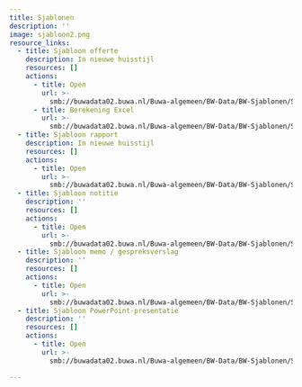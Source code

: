 ```yaml
---
title: Sjablonen
description: ''
image: sjabloon2.png
resource_links:
  - title: Sjabloon offerte
    description: In nieuwe huisstijl
    resources: []
    actions:
      - title: Open
        url: >-
          smb://buwadata02.buwa.nl/Buwa-algemeen/BW-Data/BW-Sjablonen/Sjablonen-Office-365-Offertes-Rapporten/Sjablonen/Offerte/Waardenburg-Ecology/WE-Offerte_Nederlandstalig_toelichting_2022.dotx
      - title: Berekening Excel
        url: >-
          smb://buwadata02.buwa.nl/Buwa-algemeen/BW-Data/BW-Sjablonen/Sjablonen-Office-365-Offertes-Rapporten/Sjablonen/Offerte/Waardenburg-Ecology/WE_OFFERTE_sjabloon-BEREKENING_2022.xltx
  - title: Sjabloon rapport
    description: In nieuwe huisstijl
    resources: []
    actions:
      - title: Open
        url: >-
          smb://buwadata02.buwa.nl/Buwa-algemeen/BW-Data/BW-Sjablonen/Sjablonen-Office-365-Offertes-Rapporten/Sjablonen/Rapportage/Waardenburg-Ecology/Rapport-WE-sjabloon-voor-feedback-NL-22.dotx
  - title: Sjabloon notitie
    description: ''
    resources: []
    actions:
      - title: Open
        url: >-
          smb://buwadata02.buwa.nl/Buwa-algemeen/BW-Data/BW-Sjablonen/Sjablonen-Office-365-Offertes-Rapporten/Sjablonen/Rapportage/Waardenburg-Ecology/NOTITIE-WE-sjabloon.dotx
  - title: Sjabloon memo / gespreksverslag
    description: ''
    resources: []
    actions:
      - title: Open
        url: >-
          smb://buwadata02.buwa.nl/Buwa-algemeen/BW-Data/BW-Sjablonen/Sjablonen-Office-365-Offertes-Rapporten/Sjablonen/Rapportage/Waardenburg-Ecology/MEMO-WE-verslag-sjabloon.dotx
  - title: Sjabloon PowerPoint-presentatie
    description: ''
    resources: []
    actions:
      - title: Open
        url: >-
          smb://buwadata02.buwa.nl/Buwa-algemeen/BW-Data/BW-Sjablonen/Sjablonen-Office-365-Offertes-Rapporten/Sjablonen/Waardenburg-Ecology-presentatie.potx

---
```







